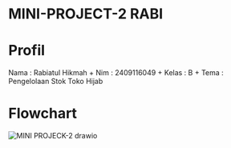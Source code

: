 # MINI-PROJECT-2 RABI
# Profil
Nama : Rabiatul Hikmah
+
Nim : 2409116049
+
Kelas : B
+
Tema : Pengelolaan Stok Toko Hijab
# Flowchart
![MINI PROJECK-2 drawio](https://github.com/user-attachments/assets/7b67e9ae-5227-4d9a-b019-1c9bee1a68d9)




